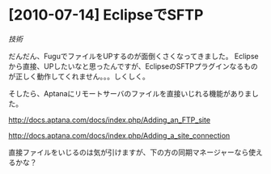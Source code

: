 # [2010-07-14] EclipseでSFTP
_技術_

だんだん、FuguでファイルをUPするのが面倒くさくなってきました。
Eclipseから直接、UPしたいなと思ったんですが、EclipseのSFTPプラグインなるものが正しく動作してくれません。。。しくしく。

そしたら、Aptanaにリモートサーバのファイルを直接いじれる機能がありました。

<a href="http://docs.aptana.com/docs/index.php/Adding_an_FTP_site" target="_blank">http://docs.aptana.com/docs/index.php/Adding_an_FTP_site</a>

<a href="http://docs.aptana.com/docs/index.php/Adding_a_site_connection" target="_blank">http://docs.aptana.com/docs/index.php/Adding_a_site_connection</a>

直接ファイルをいじるのは気が引けますが、下の方の同期マネージャーなら使えるかな？

